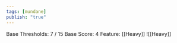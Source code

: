 ```yaml
---
tags: [mundane]
publish: "true"
---
```

Base Thresholds: 7 / 15
Base Score: 4
Feature: [[Heavy]]
![[Heavy]]
